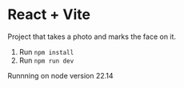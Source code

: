 # React + Vite
Project that takes a photo and marks the face on it.

1. Run `npm install`
2. Run `npm run dev`

Runnning on node version 22.14
